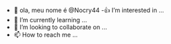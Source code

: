 - 👋 ola, meu nome é @Nocry44
-:+1: I’m interested in ...
- 🌱 I’m currently learning ...
- 💞️ I’m looking to collaborate on ...
- 📫 How to reach me ...

<!---
Nocry44/Nocry44 is a ✨ special ✨ repository because its `README.md` (this file) appears on your GitHub profile.
You can click the Preview link to take a look at your changes.
--->
